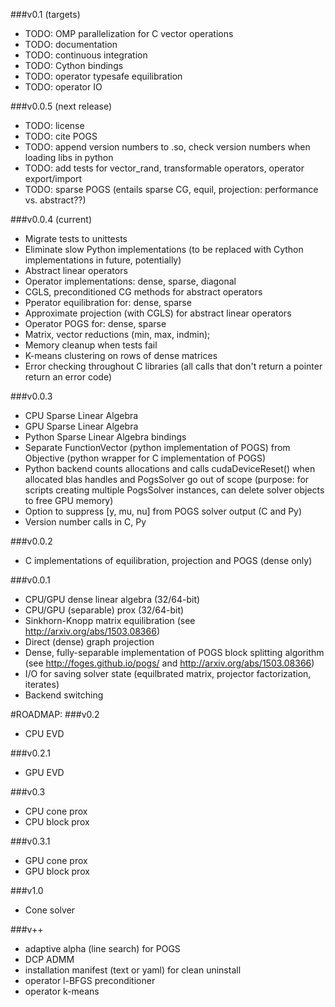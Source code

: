 ###v0.1 (targets)
- TODO: OMP parallelization for C vector operations
- TODO: documentation
- TODO: continuous integration
- TODO: Cython bindings
- TODO: operator typesafe equilibration
- TODO: operator IO

###v0.0.5 (next release)
- TODO: license
- TODO: cite POGS
- TODO: append version numbers to .so, check version numbers when loading libs in python
- TODO: add tests for vector_rand, transformable operators, operator export/import 
- TODO: sparse POGS (entails sparse CG, equil, projection: performance vs. abstract??)

###v0.0.4 (current)
- Migrate tests to unittests
- Eliminate slow Python implementations (to be replaced with Cython implementations in future, potentially)
- Abstract linear operators
- Operator implementations: dense, sparse, diagonal
- CGLS, preconditioned CG methods for abstract operators
- Pperator equilibration for: dense, sparse
- Approximate projection (with CGLS) for abstract linear operators
- Operator POGS for: dense, sparse
- Matrix, vector reductions (min, max, indmin); 
- Memory cleanup when tests fail 
- K-means clustering on rows of dense matrices
- Error checking throughout C libraries (all calls that don't return a pointer return an error code)

###v0.0.3
- CPU Sparse Linear Algebra
- GPU Sparse Linear Algebra
- Python Sparse Linear Algebra bindings
- Separate FunctionVector (python implementation of POGS) from Objective (python wrapper for C implementation of POGS)
- Python backend counts allocations and calls cudaDeviceReset() when allocated blas handles and PogsSolver go out of scope (purpose: for scripts creating multiple PogsSolver instances, can delete solver objects to free GPU memory)
- Option to suppress [y, mu, nu] from POGS solver output (C and Py)
- Version number calls in C, Py

###v0.0.2
- C implementations of equilibration, projection and POGS (dense only)

###v0.0.1
- CPU/GPU dense linear algebra (32/64-bit)
- CPU/GPU (separable) prox (32/64-bit)
- Sinkhorn-Knopp matrix equilibration (see http://arxiv.org/abs/1503.08366)
- Direct (dense) graph projection
- Dense, fully-separable implementation of POGS block splitting algorithm (see http://foges.github.io/pogs/ and http://arxiv.org/abs/1503.08366)
- I/O for saving solver state (equilbrated matrix, projector factorization, iterates)
- Backend switching

#ROADMAP:
###v0.2
- CPU EVD

###v0.2.1
- GPU EVD

###v0.3
- CPU cone prox
- CPU block prox

###v0.3.1
- GPU cone prox
- GPU block prox

###v1.0
- Cone solver

###v++
- adaptive alpha (line search) for POGS
- DCP ADMM
- installation manifest (text or yaml) for clean uninstall
- operator l-BFGS preconditioner
- operator k-means
